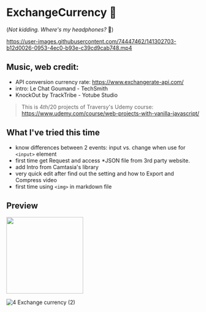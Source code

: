 # ExchangeCurrency 💸


(*Not kidding. Where's my headphones?* 🥽)



https://user-images.githubusercontent.com/74447462/141302703-b12d0026-0953-4ec0-b93e-c39cd9cab748.mp4

## Music, web credit:
- API conversion currency rate: https://www.exchangerate-api.com/
- intro: Le Chat Goumand - TechSmith
- KnockOut by TrackTribe - Yotube Studio
> This is 4*th*/20 projects of Traversy's Udemy course:
> https://www.udemy.com/course/web-projects-with-vanilla-javascript/

## What I've tried this time
- know differences between 2 events: input vs. change when use for `<input>` element
- first time get Request and access *JSON file from 3rd party website.
- add Intro from Camtasia's library
- very quick edit after find out the setting and how to Export and Compress video
- first time using `<img>` in markdown file

## Preview

<img src="https://user-images.githubusercontent.com/74447462/141302823-da368cc1-e566-43b8-9762-30963dec51b5.png" height="200px">

![4 Exchange currency (2)](https://user-images.githubusercontent.com/74447462/141302848-4e8e9f61-8c3d-4229-9be6-ae511da9ec86.png)
